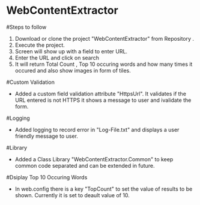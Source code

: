 # WebContentExtractor

#Steps to follow
1. Download or clone the project "WebContentExtractor" from Repository .
2. Execute the project.
3. Screen will show up with a field to enter URL.
4. Enter the URL and click on search
5. It will return Total Count , Top 10 occuring words and how many times it occured and also show images in form of tiles.

#Custom Validation
- Added a custom field validation attribute "HttpsUrl". It validates if the URL entered is not HTTPS it shows a message to user and ivalidate the form.

#Logging 
- Added logging to record error in "Log-File.txt" and displays a user friendly message to user.

#Library
- Added a Class Library "WebContentExtractor.Common" to keep common code separated and can be extended in future.

#Dsiplay Top 10 Occuring Words
- In web.config there is a key "TopCount" to set the value of results to be shown. Currently it is set to deault value of 10.
